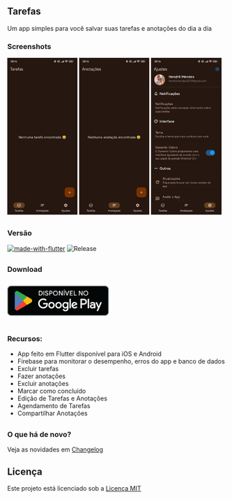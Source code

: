 ## Tarefas
Um app simples para você salvar suas tarefas e anotações do dia a dia

### Screenshots

<img src="screenshots/preview.jpeg?raw=true" width="32%"> <img src="screenshots/preview2.jpeg?raw=true" width="32%"> <img src="screenshots/preview3.jpeg?raw=true" width="32%">

##

### Versão
[![made-with-flutter](https://img.shields.io/badge/Made%20with-Flutter-1f425f.svg)](https://flutter.dev/)
![Release](https://img.shields.io/github/v/release/hendrilmendes/Tarefas)
##

### Download

[<img src="img/get_google-play.png"
     alt="Baixar pela Google Play"
     height="90">](https://play.google.com/store/apps/details?id=com.github.hendrilmendes.tarefas)
##

### Recursos:

* App feito em Flutter disponível para iOS e Android
* Firebase para monitorar o desempenho, erros do app e banco de dados
* Excluir tarefas
* Fazer anotações
* Excluir anotações
* Marcar como concluído
* Edição de Tarefas e Anotações
* Agendamento de Tarefas
* Compartilhar Anotações
##

### O que há de novo?

Veja as novidades em [Changelog](CHANGELOG.md)
##

## Licença
Este projeto está licenciado sob a [Licença MIT](LICENSE.md)

